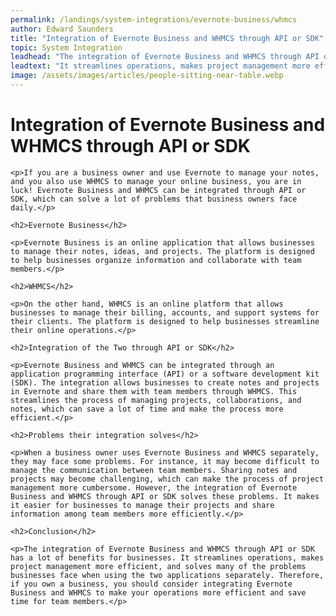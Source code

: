 ```yaml
---
permalink: /landings/system-integrations/evernote-business/whmcs
author: Edward Saunders
title: "Integration of Evernote Business and WHMCS through API or SDK"
topic: System Integration
leadhead: "The integration of Evernote Business and WHMCS through API or SDK has a lot of benefits for businesses"
leadtext: "It streamlines operations, makes project management more efficient, and solves many of the problems businesses face when using the two applications separately. Therefore, if you own a business, you should consider integrating Evernote Business and WHMCS to make your operations more efficient and save time for team members."
image: /assets/images/articles/people-sitting-near-table.webp
---
```

<div class="arttext">	<h1>Integration of Evernote Business and WHMCS through API or SDK</h1>

	<p>If you are a business owner and use Evernote to manage your notes, and you also use WHMCS to manage your online business, you are in luck! Evernote Business and WHMCS can be integrated through API or SDK, which can solve a lot of problems that business owners face daily.</p>

	<h2>Evernote Business</h2>
	
	<p>Evernote Business is an online application that allows businesses to manage their notes, ideas, and projects. The platform is designed to help businesses organize information and collaborate with team members.</p>

	<h2>WHMCS</h2>

	<p>On the other hand, WHMCS is an online platform that allows businesses to manage their billing, accounts, and support systems for their clients. The platform is designed to help businesses streamline their online operations.</p>

	<h2>Integration of the Two through API or SDK</h2>

	<p>Evernote Business and WHMCS can be integrated through an application programming interface (API) or a software development kit (SDK). The integration allows businesses to create notes and projects in Evernote and share them with team members through WHMCS. This streamlines the process of managing projects, collaborations, and notes, which can save a lot of time and make the process more efficient.</p>

	<h2>Problems their integration solves</h2>

	<p>When a business owner uses Evernote Business and WHMCS separately, they may face some problems. For instance, it may become difficult to manage the communication between team members. Sharing notes and projects may become challenging, which can make the process of project management more cumbersome. However, the integration of Evernote Business and WHMCS through API or SDK solves these problems. It makes it easier for businesses to manage their projects and share information among team members more efficiently.</p>

	<h2>Conclusion</h2>

	<p>The integration of Evernote Business and WHMCS through API or SDK has a lot of benefits for businesses. It streamlines operations, makes project management more efficient, and solves many of the problems businesses face when using the two applications separately. Therefore, if you own a business, you should consider integrating Evernote Business and WHMCS to make your operations more efficient and save time for team members.</p>

</div>